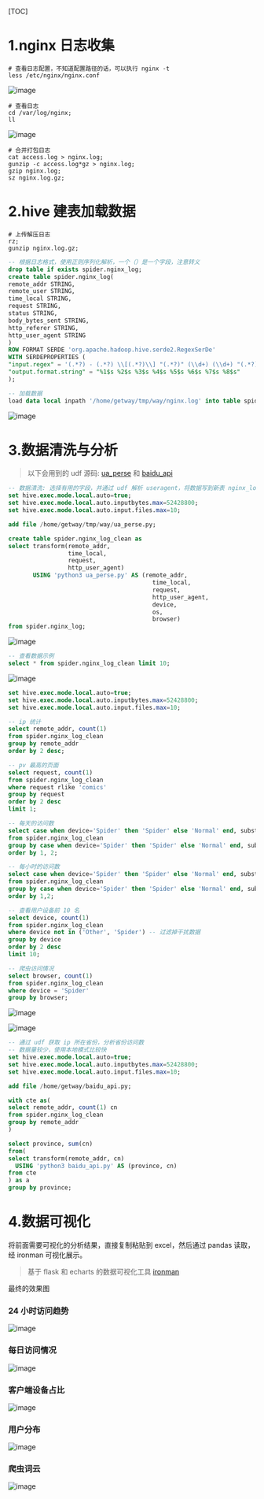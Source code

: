 [TOC]

# 1.nginx 日志收集

```shell
# 查看日志配置，不知道配置路径的话，可以执行 nginx -t
less /etc/nginx/nginx.conf
```

![image](https://github.com/TurboWay/imgstore/blob/master/bigdata_practice/1.jpg)

```shell
# 查看日志
cd /var/log/nginx;
ll
```

![image](https://github.com/TurboWay/imgstore/blob/master/bigdata_practice/2.jpg)

```shell
# 合并打包日志
cat access.log > nginx.log;
gunzip -c access.log*gz > nginx.log;
gzip nginx.log;
sz nginx.log.gz;
```

# 2.hive 建表加载数据

```shell
# 上传解压日志
rz;
gunzip nginx.log.gz;
```

```sql
-- 根据日志格式，使用正则序列化解析，一个（）是一个字段，注意转义
drop table if exists spider.nginx_log;
create table spider.nginx_log(
remote_addr STRING,
remote_user STRING,
time_local STRING,
request STRING,
status STRING,
body_bytes_sent STRING,
http_referer STRING,
http_user_agent STRING
)
ROW FORMAT SERDE 'org.apache.hadoop.hive.serde2.RegexSerDe'
WITH SERDEPROPERTIES (
"input.regex" = '(.*?) - (.*?) \\[(.*?)\\] "(.*?)" (\\d+) (\\d+) "(.*?)" "(.*?)" .*',
"output.format.string" = "%1$s %2$s %3$s %4$s %5$s %6$s %7$s %8$s"
);

-- 加载数据
load data local inpath '/home/getway/tmp/way/nginx.log' into table spider.nginx_log;
```

![image](https://github.com/TurboWay/imgstore/blob/master/bigdata_practice/3.jpg)


# 3.数据清洗与分析

> 以下会用到的 udf 源码: [ua_perse](https://github.com/TurboWay/bigdata_practice/blob/master/udf/ua_perse.py) 和
>[baidu_api](https://github.com/TurboWay/bigdata_practice/blob/master/udf/baidu_api.py)

```sql
-- 数据清洗: 选择有用的字段，并通过 udf 解析 useragent，将数据写到新表 nginx_log_clean
set hive.exec.mode.local.auto=true;
set hive.exec.mode.local.auto.inputbytes.max=52428800;
set hive.exec.mode.local.auto.input.files.max=10;

add file /home/getway/tmp/way/ua_perse.py;

create table spider.nginx_log_clean as
select transform(remote_addr,
                 time_local,
                 request,
                 http_user_agent)
       USING 'python3 ua_perse.py' AS (remote_addr,
                                         time_local,
                                         request,
                                         http_user_agent,
                                         device,
                                         os,
                                         browser)
from spider.nginx_log;
```

![image](https://github.com/TurboWay/imgstore/blob/master/bigdata_practice/4.jpg)

```sql
-- 查看数据示例
select * from spider.nginx_log_clean limit 10;
```

![image](https://github.com/TurboWay/imgstore/blob/master/bigdata_practice/5.jpg)

```sql
set hive.exec.mode.local.auto=true;
set hive.exec.mode.local.auto.inputbytes.max=52428800;
set hive.exec.mode.local.auto.input.files.max=10;

-- ip 统计
select remote_addr, count(1)
from spider.nginx_log_clean
group by remote_addr
order by 2 desc;

-- pv 最高的页面
select request, count(1)
from spider.nginx_log_clean
where request rlike 'comics'
group by request
order by 2 desc
limit 1;

-- 每天的访问数
select case when device='Spider' then 'Spider' else 'Normal' end, substring(time_local, 0, 11), count(1)
from spider.nginx_log_clean
group by case when device='Spider' then 'Spider' else 'Normal' end, substring(time_local, 0, 11)
order by 1, 2;

-- 每小时的访问数
select case when device='Spider' then 'Spider' else 'Normal' end, substring(time_local, 13, 2), count(1)
from spider.nginx_log_clean
group by case when device='Spider' then 'Spider' else 'Normal' end, substring(time_local, 13, 2)
order by 1,2;

-- 查看用户设备前 10 名
select device, count(1)
from spider.nginx_log_clean
where device not in ('Other', 'Spider') -- 过滤掉干扰数据
group by device
order by 2 desc
limit 10;

-- 爬虫访问情况
select browser, count(1)
from spider.nginx_log_clean
where device = 'Spider'
group by browser;
```

![image](https://github.com/TurboWay/imgstore/blob/master/bigdata_practice/6.jpg)

![image](https://github.com/TurboWay/imgstore/blob/master/bigdata_practice/7.jpg)

```sql
-- 通过 udf 获取 ip 所在省份，分析省份访问数
-- 数据量较少，使用本地模式比较快
set hive.exec.mode.local.auto=true;
set hive.exec.mode.local.auto.inputbytes.max=52428800;
set hive.exec.mode.local.auto.input.files.max=10;

add file /home/getway/baidu_api.py;

with cte as(
select remote_addr, count(1) cn
from spider.nginx_log_clean
group by remote_addr
)

select province, sum(cn)
from(
select transform(remote_addr, cn)
  USING 'python3 baidu_api.py' AS (province, cn)
from cte
) as a
group by province;
```

# 4.数据可视化

将前面需要可视化的分析结果，直接复制粘贴到 excel，然后通过 pandas 读取，经 ironman 可视化展示。
> 基于 flask 和 echarts 的数据可视化工具 [ironman](https://github.com/TurboWay/ironman) 

最终的效果图

### 24 小时访问趋势
![image](https://github.com/TurboWay/imgstore/blob/master/bigdata_practice/e1.jpg)

### 每日访问情况
![image](https://github.com/TurboWay/imgstore/blob/master/bigdata_practice/e2.jpg)

### 客户端设备占比
![image](https://github.com/TurboWay/imgstore/blob/master/bigdata_practice/e3.jpg)

### 用户分布
![image](https://github.com/TurboWay/imgstore/blob/master/bigdata_practice/e4.jpg)

### 爬虫词云
![image](https://github.com/TurboWay/imgstore/blob/master/bigdata_practice/e5.jpg)









